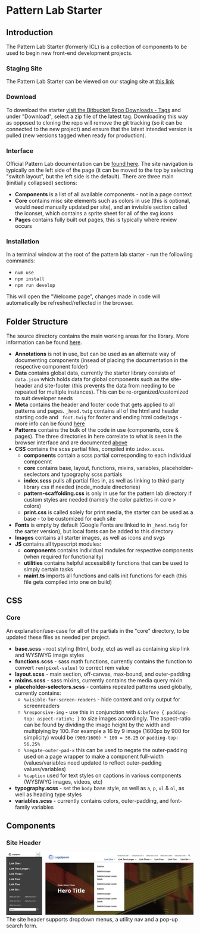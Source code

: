 # Pattern Lab Starter

## Introduction

The Pattern Lab Starter (formerly ICL) is a collection of components to be used to begin new front-end development projects.

### Staging Site

The Pattern Lab Starter can be viewed on our staging site at [this link](https://staging2.idfive.com/idfive-pattern-lab-starter/public/?p=pages-welcome)

### Download

To download the starter [visit the Bitbucket Repo Downloads - Tags](https://bitbucket.org/idfivellc/idfive-pattern-lab-starter/downloads/?tab=tags) and under "Download", select a zip file of the latest tag. Downloading this way as opposed to cloning the repo will remove the git tracking (so it can be connected to the new project) and ensure that the latest intended version is pulled (new versions tagged when ready for production).

### Interface

Official Pattern Lab documentation can be [found here](https://patternlab.io/). The site navigation is typically on the left side of the page (it can be moved to the top by selecting "switch layout", but the left side is the default). There are three main (iinitially collapsed) sections:

- **Components** is a list of all available components - not in a page context
- **Core** contains misc site elements such as colors in use (this is optional, would need manually updated per site), and an invisible section called the iconset, which contains a sprite sheet for all of the svg icons
- **Pages** contains fully built out pages, this is typically where review occurs

### Installation

In a terminal window at the root of the pattern lab starter - run the followiing commands:

- `nvm use`
- `npm install`
- `npm run develop`

This will open the "Welcome page", changes made in code will automatically be refreshed/reflected in the browser.

## Folder Structure

The source directory contains the main working areas for the library. More information can be found [here](https://patternlab.io/docs/editing-pattern-lab-source-files/).

- **Annotations** is not in use, but can be used as an alternate way of documenting components (insead of placing the documentation in the respective component folder)
- **Data** contains global data, currently the starter library consists of `data.json` which holds data for global components such as the site-header and site-footer (this prevents the data from needing to be repeated for multiple instances). This can be re-organized/customized to suit developer needs
- **Meta** contains the header and footer code that gets applied to all patterns and pages. `_head.twig` contains all of the html and header starting code and `_foot.twig` for footer and ending html code/tags - more info can be found [here](https://patternlab.io/docs/modifying-the-pattern-header-and-footer/)
- **Patterns** contains the bulk of the code in use (components, core & pages). The three directories in here correlate to what is seen in the browser interface and are documented [above](pattern-lab#interface)
- **CSS** contains the scss partial files, compiled into `index.scss`.
  - **components** contain a scss partial corresponding to each individual compoennt
  - **core** contains base, layout, functions, mixins, variables, placeholder-seclectors and typography scss partials
  - **index.scss** pulls all partial files in, as well as linking to third-party library css if needed (node_module directories)
  - **pattern-scaffolding.css** is only in use for the pattern lab directory if custom styles are needed (namely the color palettes in core > colors)
  - **print.css** is called solely for print media, the starter can be used as a base - to be customized for each site
- **Fonts** is empty by default (Google Fonts are linked to in `_head.twig` for the sarter version), but local fonts can be added to this directory
- **Images** contains all starter images, as well as icons and svgs
- **JS** contains all typescript modules:
  - **components** contains individual modules for respective components (when required for functionality)
  - **utilities** contains helpful accessibility functions that can be used to simply certain tasks
  - **maint.ts** imports all functions and calls init functions for each (this file gets compiled into one on build)

## CSS

### Core

An explanation/use-case for all of the partials in the "core" directory, to be updated these files as needed per project.

- **base.scss** - root styling (html, body, etc) as well as containing skip link and WYSIWYG image styles
- **functions.scss** - sass math functions, currently contains the function to convert `rem(pixel-value)` to correct rem value
- **layout.scss** - main section, off-canvas, max-bound, and outer-padding
- **mixins.scss** - sass mixins, currently contains the media query mixin
- **placeholder-selectors.scss** - contains repeated patterns used globally, currently contains:
  - `%visible-for-screen-readers` - hide content and only output for screenreaders
  - `%responsive-img` - use this in conjunction with `&:before { padding-top: aspect-ratio%; }` to size images accordingly. The aspect-ratio can be found by dividing the image height by the width and multiplying by 100. For example a 16 by 9 image (1600px by 900 for simplicity) would be `(900/1600) * 100 = 56.25` or `padding-top: 56.25%`
  - `%negate-outer-pad-x` this can be used to negate the outer-padding used on a page wrapper to make a component full-width (values/variables need updated to reflect outer-padding values/variables)
  - `%caption` used for text styles on captions in various components (WYSIWYG images, videos, etc)
- **typography.scss** - set the `body` base style, as well as `a`, `p`, `ul` & `ol`, as well as heading type styles
- **variables.scss** - currently contains colors, outer-padding, and font-family variables

## Components

### Site Header

![Site Header](_media/site-header-desktop.jpg)
The site header supports dropdown menus, a utility nav and a pop-up search form.
